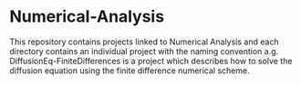 # Numerical-Analysis

This repository contains projects linked to Numerical Analysis and each directory contains an individual project with the naming convention <application-nmethod> a.g. DiffusionEq-FiniteDifferences is a project which describes how to solve the diffusion equation using the finite difference numerical scheme.
  
  
